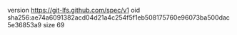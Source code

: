 version https://git-lfs.github.com/spec/v1
oid sha256:ae74a6091382acd04d21a4c254f5f1eb508175760e96073ba500dac5e36853a9
size 69
